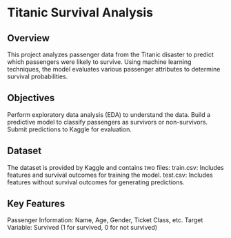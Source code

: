 # Titanic Survival Analysis
## Overview
  This project analyzes passenger data from the Titanic disaster to predict which passengers were likely to survive. Using machine learning techniques, the model evaluates various passenger attributes to determine    survival probabilities.

## Objectives
  Perform exploratory data analysis (EDA) to understand the data.
  Build a predictive model to classify passengers as survivors or non-survivors.
  Submit predictions to Kaggle for evaluation.
  
## Dataset
  The dataset is provided by Kaggle and contains two files:
    train.csv: Includes features and survival outcomes for training the model.
    test.csv: Includes features without survival outcomes for generating predictions.

## Key Features
  Passenger Information: Name, Age, Gender, Ticket Class, etc.
  Target Variable: Survived (1 for survived, 0 for not survived)
